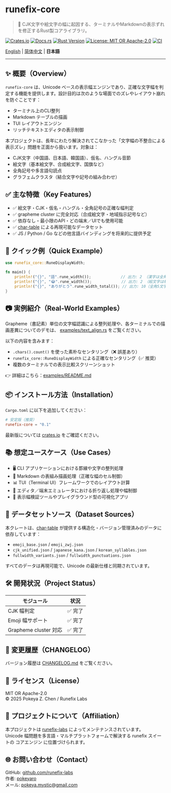 # runefix-core

> 🎯 CJK文字や絵文字の幅に起因する、ターミナルやMarkdownの表示ずれを修正するRust製コアライブラリ。

[![Crates.io](https://img.shields.io/crates/v/runefix-core)](https://crates.io/crates/runefix-core)
[![Docs.rs](https://img.shields.io/docsrs/runefix-core)](https://docs.rs/runefix-core)
[![Rust Version](https://img.shields.io/badge/rust-1.85%2B-orange)](https://www.rust-lang.org)
[![License: MIT OR Apache-2.0](https://img.shields.io/badge/license-MIT%20OR%20Apache--2.0-blue.svg)](./LICENSE)
[![CI](https://github.com/runefix-labs/runefix-core/actions/workflows/ci.yml/badge.svg)](https://github.com/runefix-labs/runefix-core/actions/workflows/ci.yml)

[English](./README.md) | [简体中文](./README_zh.md) | **日本語**

---

## ✨ 概要（Overview）

`runefix-core` は、Unicode ベースの表示幅エンジンであり、正確な文字幅を判定する機能を提供します。設計目的は次のような場面でのズレやレイアウト崩れを防ぐことです：

- ターミナル上のCLI整列 
- Markdown テーブルの描画 
- TUI レイアウトエンジン 
- リッチテキストエディタの表示制御

本プロジェクトは、長年にわたり解決されてこなかった「文字幅の不整合による表示ズレ」問題を正面から扱います。対象は：

- CJK文字（中国語、日本語、韓国語）、仮名、ハングル音節 
- 絵文字（基本絵文字、合成絵文字、国旗など） 
- 全角記号や多言語句読点 
- グラフェムクラスタ（結合文字や記号の組み合わせ）

## ✅ 主な特徴（Key Features）

- ✅ 絵文字・CJK・仮名・ハングル・全角記号の正確な幅判定 
- ✅ grapheme cluster に完全対応（合成絵文字・地域指示記号など） 
- ✅ 依存なし・最小限のAPI・どの端末／UIでも使用可能 
- ✅ [char-table](https://github.com/runefix-labs/char-table) による再現可能なデータセット 
- ✅ JS / Python / Go などの他言語バインディングを将来的に提供予定

## 🚀 クイック例（Quick Example）

```rust
use runefix_core::RuneDisplayWidth;

fn main() {
    println!("{}", "語".rune_width());             // 出力: 2 （漢字は全角文字として幅2）
    println!("{}", "😂".rune_width());             // 出力: 2 （絵文字は幅2）
    println!("{}", "ありがとう".rune_width_total()); // 出力: 10（全角5文字 × 2）
}
```

## 📷 実例紹介（Real-World Examples）

Grapheme（書記素）単位の文字幅認識による整列処理や、各ターミナルでの描画差異についてのデモは、 [examples/text_align.rs](./examples/text_align.rs) をご覧ください。

以下の内容を含みます：

- `.chars().count()` を使った素朴なセンタリング（❌ 誤差あり）
- `runefix_core::RuneDisplayWidth` による正確なセンタリング（✅ 推奨）
- 複数のターミナルでの表示比較スクリーンショット

👉 詳細はこちら：[examples/README.md](./examples/README.md)

## 📦 インストール方法（Installation）

`Cargo.toml` に以下を追加してください：

```toml
# 安定版（推奨）
runefix-core = "0.1"
```

最新版については [crates.io](https://crates.io/crates/runefix-core) をご確認ください。

## 📚 想定ユースケース（Use Cases）

- 🖥️ CLI アプリケーションにおける罫線や文字の整列処理 
- 🧾 Markdown の表組み描画処理（正確な幅のセル制御） 
- 📊 TUI（Terminal UI）フレームワークでのレイアウト計算 
- 📄 エディタ／端末エミュレータにおける折り返し処理や幅制御 
- 🧩 表示幅検証ツールやプレイグラウンド型の可視化アプリ

## 📁 データセットソース（Dataset Sources）

本クレートは、[char-table](https://github.com/runefix-labs/char-table) が提供する構造化・バージョン管理済みのデータに依存しています：

- `emoji_base.json` / `emoji_zwj.json`
- `cjk_unified.json` / `japanese_kana.json` / `korean_syllables.json`
- `fullwidth_variants.json` / `fullwidth_punctuations.json`

すべてのデータは再現可能で、Unicode の最新仕様と同期されています。

## 🛠️ 開発状況（Project Status）

| モジュール             | 状況    |
|----------------------|---------|
| CJK 幅判定            | ✅ 完了 |
| Emoji 幅サポート       | ✅ 完了 |
| Grapheme cluster 対応 | ✅ 完了 |

## 📌 変更履歴（CHANGELOG）

バージョン履歴は [CHANGELOG.md](./CHANGELOG.md) をご覧ください。

## 🔖 ライセンス（License）

MIT OR Apache-2.0  
© 2025 Pokeya Z. Chen / Runefix Labs

## 📣 プロジェクトについて（Affiliation）

本プロジェクトは [runefix-labs](https://github.com/runefix-labs) によってメンテナンスされています。\
Unicode 幅問題を多言語・マルチプラットフォームで解決する runefix スイートの コアエンジン に位置づけられます。

## 🌐 お問い合わせ（Contact）

GitHub: [github.com/runefix-labs](https://github.com/runefix-labs) \
作者: [pokeyaro](https://github.com/pokeyaro) \
メール: [pokeya.mystic@gmail.com](mailto:pokeya.mystic@gmail.com)
